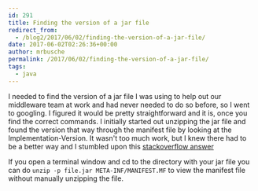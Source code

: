 ```yaml
---
id: 291
title: Finding the version of a jar file
redirect_from:
  - /blog2/2017/06/02/finding-the-version-of-a-jar-file/
date: 2017-06-02T02:26:36+00:00
author: mrbusche
permalink: /2017/06/02/finding-the-version-of-a-jar-file/
tags:
  - java
---
```


I needed to find the version of a jar file I was using to help out our middleware team at work and had never needed to do so before, so I went to googling. I figured it would be pretty straightforward and it is, once you find the correct commands. I initially started out unzipping the jar file and found the version that way through the manifest file by looking at the Implementation-Version. It wasn't too much work, but I knew there had to be a better way and I stumbled upon this [stackoverflow answer](https://stackoverflow.com/a/38313502/1065868)

If you open a terminal window and cd to the directory with your jar file you can do `unzip -p file.jar META-INF/MANIFEST.MF` to view the manifest file without manually unzipping the file.

